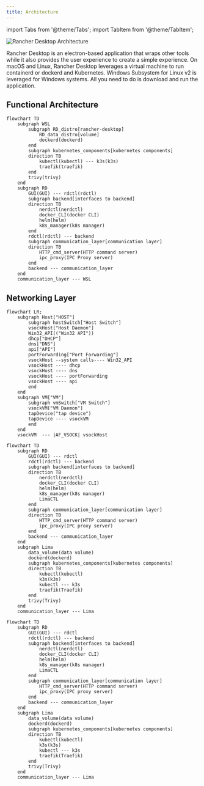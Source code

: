 ```yaml
---
title: Architecture
---
```


import Tabs from '@theme/Tabs';
import TabItem from '@theme/TabItem';

![Rancher Desktop Architecture](../img/how-it-works-rancher-desktop.svg)

Rancher Desktop is an electron-based application that wraps other tools while it also provides the user experience to create a simple experience. On macOS and Linux, Rancher Desktop leverages a virtual machine to run containerd or dockerd and Kubernetes. Windows Subsystem for Linux v2 is leveraged for Windows systems. All you need to do is download and run the application.

<Tabs>
<TabItem value="Windows">

## Functional Architecture

```mermaid
flowchart TD
    subgraph WSL
        subgraph RD_distro[rancher-desktop]
            RD_data_distro[volume]
            dockerd(dockerd)
        end
        subgraph kubernetes_components[kubernetes components]
        direction TB
            kubectl(kubectl) --- k3s(k3s)
            traefik(traefik)
        end
        trivy(trivy)
    end
	subgraph RD
        GUI(GUI) --- rdctl(rdctl)
        subgraph backend[interfaces to backend]
        direction TB
            nerdctl(nerdctl)
            docker_CLI(docker CLI)
            helm(helm)
            k8s_manager(k8s manager)
        end
        rdctl(rdctl) --- backend
        subgraph communication_layer[communication layer]
        direction TB
            HTTP_cmd_server(HTTP command server)
            ipc_proxy(IPC Proxy server)
        end
        backend --- communication_layer
    end
    communication_layer --- WSL
```

## Networking Layer

```mermaid
flowchart LR;
    subgraph Host["HOST"]
        subgraph hostSwitch["Host Switch"]
        vsockHost["Host Daemon"]
        Win32_API(("Win32 API"))
        dhcp["DHCP"]
        dns["DNS"]
        api["API"]
        portForwarding["Port Forwarding"]
        vsockHost --system calls---- Win32_API
        vsockHost ---- dhcp
        vsockHost ---- dns
        vsockHost ---- portForwarding
        vsockHost ---- api
        end
    end
    subgraph VM["VM"]
        subgraph vmSwitch["VM Switch"]
        vsockVM["VM Daemon"]
        tapDevice("tap device")
        tapDevice ---- vsockVM
        end
    end
    vsockVM  --- |AF_VSOCK| vsockHost
```
</TabItem>

<TabItem value="macOS">

```mermaid
flowchart TD
    subgraph RD
        GUI(GUI) --- rdctl
        rdctl(rdctl) --- backend  
        subgraph backend[interfaces to backend]
        direction TB
            nerdctl(nerdctl)
            docker_CLI(docker CLI)
            helm(helm)
            k8s_manager(k8s manager)
            LimaCTL
        end
        subgraph communication_layer[communication layer]
        direction TB
            HTTP_cmd_server(HTTP command server)
            ipc_proxy(IPC proxy server)
        end    
        backend --- communication_layer
    end
    subgraph Lima
        data_volume(data volume)
        dockerd(dockerd)
        subgraph kubernetes_components[kubernetes components]
        direction TB
	        kubectl(kubectl)
	        k3s(k3s)
	        kubectl --- k3s
	        traefik(Traefik)
	    end
        trivy(Trivy)
    end
    communication_layer --- Lima
```
</TabItem>

<TabItem value="Linux">

```mermaid
flowchart TD
    subgraph RD
        GUI(GUI) --- rdctl
        rdctl(rdctl) --- backend  
        subgraph backend[interfaces to backend]
            nerdctl(nerdctl)
            docker_CLI(docker CLI)
            helm(helm)
            k8s_manager(k8s manager)
            LimaCTL
        end
        subgraph communication_layer[communication layer]
            HTTP_cmd_server(HTTP command server)
            ipc_proxy(IPC proxy server)
        end    
        backend --- communication_layer
    end
    subgraph Lima
        data_volume(data volume)
        dockerd(dockerd)
        subgraph kubernetes_components[kubernetes components]
        direction TB
	        kubectl(kubectl)
	        k3s(k3s)
	        kubectl --- k3s
	        traefik(Traefik)
	    end
        trivy(Trivy)
    end
    communication_layer --- Lima
``` 
</TabItem>
</Tabs>
